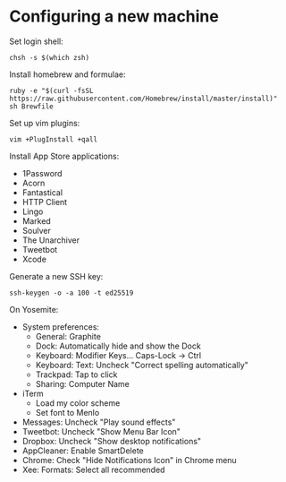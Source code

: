 # Configuring a new machine

Set login shell:

    chsh -s $(which zsh)

Install homebrew and formulae:

    ruby -e "$(curl -fsSL https://raw.githubusercontent.com/Homebrew/install/master/install)"
    sh Brewfile

Set up vim plugins:

    vim +PlugInstall +qall

Install App Store applications:

* 1Password
* Acorn
* Fantastical
* HTTP Client
* Lingo
* Marked
* Soulver
* The Unarchiver
* Tweetbot
* Xcode

Generate a new SSH key:

    ssh-keygen -o -a 100 -t ed25519

On Yosemite:

* System preferences:
    * General: Graphite
    * Dock: Automatically hide and show the Dock
    * Keyboard: Modifier Keys... Caps-Lock → Ctrl
    * Keyboard: Text: Uncheck "Correct spelling automatically"
    * Trackpad: Tap to click
    * Sharing: Computer Name
* iTerm
    * Load my color scheme
    * Set font to Menlo
* Messages: Uncheck "Play sound effects"
* Tweetbot: Uncheck "Show Menu Bar Icon"
* Dropbox: Uncheck "Show desktop notifications"
* AppCleaner: Enable SmartDelete
* Chrome: Check "Hide Notifications Icon" in Chrome menu
* Xee: Formats: Select all recommended
